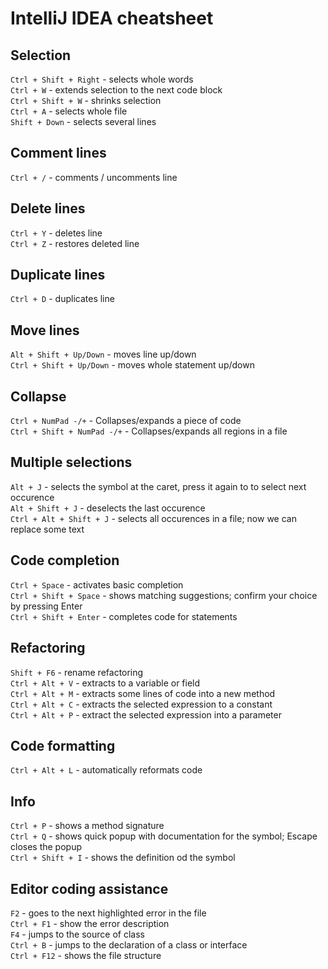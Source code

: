 # IntelliJ IDEA cheatsheet

## Selection

`Ctrl + Shift + Right` - selects whole words  
`Ctrl + W` - extends selection to the next code block  
`Ctrl + Shift + W` - shrinks selection  
`Ctrl + A` - selects whole file  
`Shift + Down` - selects several lines

## Comment lines

`Ctrl + /` - comments / uncomments line

## Delete lines

`Ctrl + Y` - deletes line  
`Ctrl + Z` - restores deleted line

## Duplicate lines

`Ctrl + D` - duplicates line

## Move lines

`Alt + Shift + Up/Down` - moves line up/down  
`Ctrl + Shift + Up/Down` - moves whole statement up/down

## Collapse

`Ctrl + NumPad -/+` - Collapses/expands a piece of code  
`Ctrl + Shift + NumPad -/+` - Collapses/expands all regions in a file 

## Multiple selections

`Alt + J` - selects the symbol at the caret, press it again to to select next occurence  
`Alt + Shift + J` - deselects the last occurence  
`Ctrl + Alt + Shift + J` - selects all occurences in a file; now we can replace some text

## Code completion

`Ctrl + Space` - activates basic completion  
`Ctrl + Shift + Space` - shows matching suggestions; confirm your choice by pressing Enter  
`Ctrl + Shift + Enter` - completes code for statements

## Refactoring

`Shift + F6` - rename refactoring  
`Ctrl + Alt + V` - extracts to a variable or field  
`Ctrl + Alt + M` - extracts some lines of code into a new method  
`Ctrl + Alt + C` - extracts the selected expression to a constant  
`Ctrl + Alt + P` - extract the selected expression into a parameter

## Code formatting

`Ctrl + Alt + L` - automatically reformats code

## Info

`Ctrl + P` - shows a method signature  
`Ctrl + Q` - shows quick popup with documentation for the symbol; Escape closes the popup  
`Ctrl + Shift + I` - shows the definition od the symbol

## Editor coding assistance

`F2` - goes to the next highlighted error in the file  
`Ctrl + F1` - show the error description  
`F4` - jumps to the source of class  
`Ctrl + B` - jumps to the declaration of a class or interface  
`Ctrl + F12` - shows the file structure
